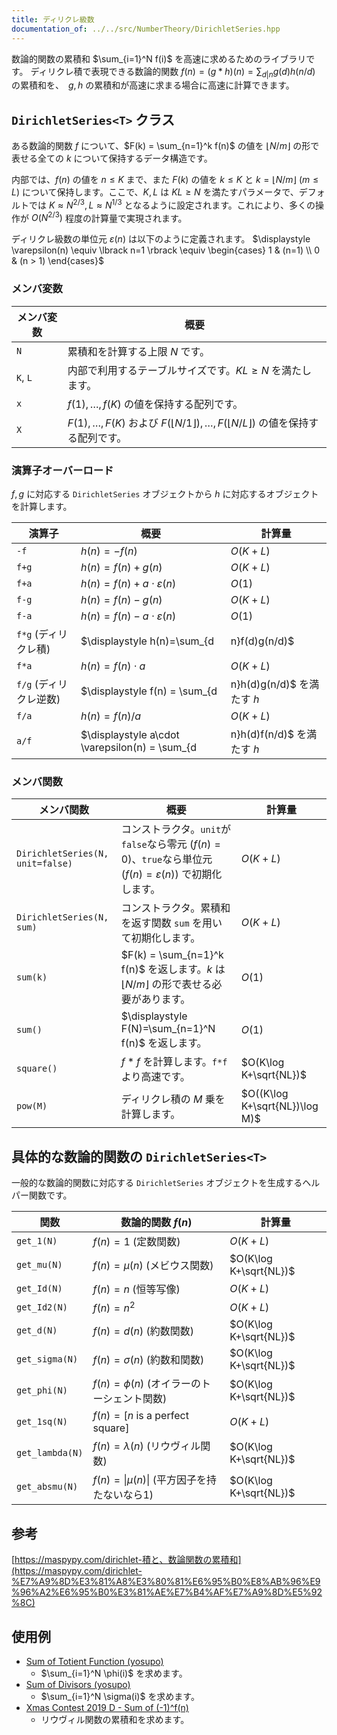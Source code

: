 ```yaml
---
title: ディリクレ級数
documentation_of: ../../src/NumberTheory/DirichletSeries.hpp
---
```


$\newcommand{\floor}[1]{\left\lfloor{#1}\right\rfloor}$

数論的関数の累積和 $\sum_{i=1}^N f(i)$ を高速に求めるためのライブラリです。
ディリクレ積で表現できる数論的関数 $f(n) = (g*h)(n) = \sum_{d|n} g(d)h(n/d)$ の累積和を、　$g, h$ の累積和が高速に求まる場合に高速に計算できます。
## `DirichletSeries<T>` クラス
ある数論的関数 $f$ について、$F(k) = \sum_{n=1}^k f(n)$ の値を $\lfloor N/m \rfloor$ の形で表せる全ての $k$ について保持するデータ構造です。

内部では、$f(n)$ の値を $n \le K$ まで、また $F(k)$ の値を $k \le K$ と $k=\lfloor N/m \rfloor$ ($m \le L$) について保持します。ここで、$K, L$ は $KL \ge N$ を満たすパラメータで、デフォルトでは $K \approx N^{2/3}, L \approx N^{1/3}$ となるように設定されます。これにより、多くの操作が $O(N^{2/3})$ 程度の計算量で実現されます。

ディリクレ級数の単位元 $\varepsilon(n)$ は以下のように定義されます。
$\displaystyle 
\varepsilon(n) \equiv \lbrack n=1 \rbrack 
\equiv 
\begin{cases}
1 & (n=1) \\
0 & (n > 1)
\end{cases}$

### メンバ変数

|メンバ変数|概要|
|---|---|
|`N`|累積和を計算する上限 $N$ です。|
|`K`, `L`|内部で利用するテーブルサイズです。$KL \ge N$ を満たします。|
|`x`| $f(1), \dots, f(K)$ の値を保持する配列です。|
|`X`| $F(1), \dots, F(K)$ および $F(\lfloor N/1 \rfloor), \dots, F(\lfloor N/L \rfloor)$ の値を保持する配列です。|

### 演算子オーバーロード

$f, g$ に対応する `DirichletSeries` オブジェクトから $h$ に対応するオブジェクトを計算します。

|演算子|概要|計算量|
|---|---|---|
|`-f`|$h(n)=-f(n)$|$O(K+L)$|
|`f+g`|$h(n)=f(n)+g(n)$|$O(K+L)$|
|`f+a` |$h(n)=f(n)+a\cdot\varepsilon(n)$|$O(1)$|
|`f-g`|$h(n)=f(n)-g(n)$|$O(K+L)$|
|`f-a`|$h(n)=f(n)-a\cdot\varepsilon(n)$|$O(1)$|
|`f*g` (ディリクレ積)|$\displaystyle h(n)=\sum_{d|n}f(d)g(n/d)$|$O(K\log K+\sqrt{NL})$|
|`f*a`|$h(n)= f(n)\cdot a$|$O(K+L)$|
|`f/g` (ディリクレ逆数)|$\displaystyle f(n) = \sum_{d|n}h(d)g(n/d)$ を満たす $h$|$O(K\log K+\sqrt{NL})$|
|`f/a`|$h(n)=f(n) /a$|$O(K+L)$|
|`a/f`|$\displaystyle a\cdot \varepsilon(n) = \sum_{d|n}h(d)f(n/d)$ を満たす $h$|$O(K\log K+\sqrt{NL})$|

### メンバ関数

|メンバ関数|概要|計算量|
|---|---|---|
|`DirichletSeries(N, unit=false)`|コンストラクタ。`unit`が`false`なら零元 ($f(n)=0$)、`true`なら単位元 ($f(n)=\varepsilon(n)$) で初期化します。| $O(K+L)$ |
|`DirichletSeries(N, sum)`|コンストラクタ。累積和を返す関数 `sum` を用いて初期化します。| $O(K+L)$ |
|`sum(k)`| $F(k) = \sum_{n=1}^k f(n)$ を返します。$k$ は $\lfloor N/m \rfloor$ の形で表せる必要があります。|$O(1)$|
|`sum()`|$\displaystyle F(N)=\sum_{n=1}^N f(n)$ を返します。|$O(1)$|
|`square()`|$f*f$ を計算します。`f*f`より高速です。|$O(K\log K+\sqrt{NL})$|
|`pow(M)`|ディリクレ積の $M$ 乗を計算します。|$O((K\log K+\sqrt{NL})\log M)$|



## 具体的な数論的関数の `DirichletSeries<T>`

一般的な数論的関数に対応する `DirichletSeries` オブジェクトを生成するヘルパー関数です。

|関数|数論的関数 $f(n)$|計算量|
|---|---|---|
|`get_1(N)`|$f(n) = 1$ (定数関数)| $O(K+L)$|
|`get_mu(N)`|$f(n) = \mu(n)$ (メビウス関数)| $O(K\log K+\sqrt{NL})$|
|`get_Id(N)`|$f(n) = n$ (恒等写像)| $O(K+L)$|
|`get_Id2(N)`|$f(n) = n^2$| $O(K+L)$|
|`get_d(N)`|$f(n) = d(n)$ (約数関数)| $O(K\log K+\sqrt{NL})$|
|`get_sigma(N)`|$f(n) = \sigma(n)$ (約数和関数)| $O(K\log K+\sqrt{NL})$|
|`get_phi(N)`|$f(n) = \phi(n)$ (オイラーのトーシェント関数)| $O(K\log K+\sqrt{NL})$|
|`get_1sq(N)`|$f(n) = [n \text{ is a perfect square}]$| $O(K+L)$|
|`get_lambda(N)`|$f(n) = \lambda(n)$ (リウヴィル関数)| $O(K\log K+\sqrt{NL})$|
|`get_absmu(N)`|$f(n) = \lvert\mu(n)\rvert$ (平方因子を持たないなら1)| $O(K\log K+\sqrt{NL})$|


## 参考
[https://maspypy.com/dirichlet-積と、数論関数の累積和](https://maspypy.com/dirichlet-%E7%A9%8D%E3%81%A8%E3%80%81%E6%95%B0%E8%AB%96%E9%96%A2%E6%95%B0%E3%81%AE%E7%B4%AF%E7%A9%8D%E5%92%8C)

## 使用例

- [Sum of Totient Function (yosupo)](../../test/yosupo/math/sum_of_totient_function.test.cpp)
  - $\sum_{i=1}^N \phi(i)$ を求めます。
- [Sum of Divisors (yosupo)](../../test/yosupo/math/sum_of_powers_of_divisors.test.cpp)
  - $\sum_{i=1}^N \sigma(i)$ を求めます。
- [Xmas Contest 2019 D - Sum of (-1)^f(n)](https://atcoder.jp/contests/xmascon19/tasks/xmascon19_d)
  - リウヴィル関数の累積和を求めます。